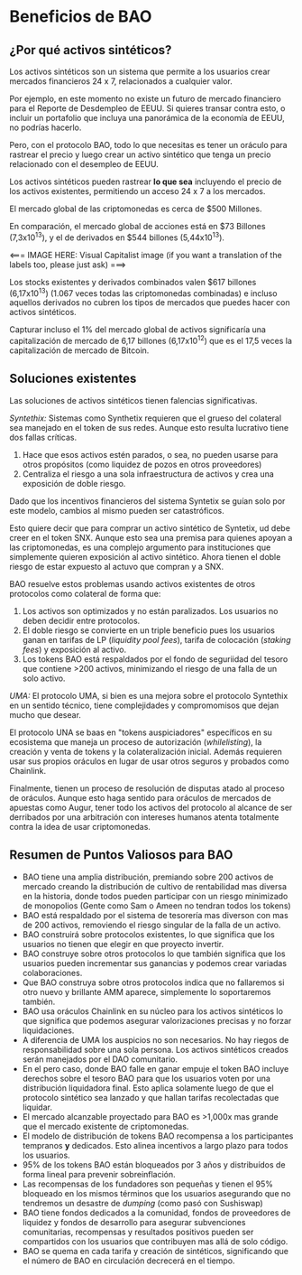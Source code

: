 # Beneficios de BAO

## ¿Por qué activos sintéticos?

Los activos sintéticos son un sistema que permite a los usuarios crear mercados financieros 24 x 7, relacionados a cualquier valor.

Por ejemplo, en este momento no existe un futuro de mercado financiero para el Reporte de Desdempleo de EEUU. Si quieres transar contra esto, o incluir un portafolio que incluya una panorámica de la economía de EEUU, no podrías hacerlo.

Pero, con el protocolo BAO, todo lo que necesitas es tener un oráculo para rastrear el precio y luego crear un activo sintético que tenga un precio relacionado con el desempleo de EEUU.

Los activos sintéticos pueden rastrear **lo que sea** incluyendo el precio de los activos existentes, permitiendo un acceso 24 x 7 a los mercados.

El mercado global de las criptomonedas es cerca de $500 Millones.

En comparación, el mercado global de acciones está en $73 Billones (7,3x10<sup>13</sup>), y el de derivados en $544 billones (5,44x10<sup>13</sup>).

<=== IMAGE HERE: Visual Capitalist image (if you want a translation of the labels too, please just ask) ===>

Los stocks existentes y derivados combinados valen $617 billones (6,17x10<sup>13</sup>) (1.067 veces todas las criptomonedas combinadas) e incluso aquellos derivados no cubren los tipos de mercados que puedes hacer con activos sintéticos.

Capturar incluso el 1% del mercado global de activos significaría una capitalización de mercado de 6,17 billones (6,17x10<sup>12</sup>) que es el 17,5 veces la capitalización de mercado de Bitcoin.

## Soluciones existentes

Las soluciones de activos sintéticos tienen falencias significativas.

_Syntethix:_
Sistemas como Synthetix requieren que el grueso del colateral sea manejado en el token de sus redes. Aunque esto resulta lucrativo tiene dos fallas críticas.

1. Hace que esos activos estén parados, o sea, no pueden usarse para otros propósitos (como liquidez de pozos en otros proveedores)
2. Centraliza el riesgo a una sola infraestructura de activos y crea una exposición de doble riesgo.

Dado que los incentivos financieros del sistema Syntetix se guían solo por este modelo, cambios al mismo pueden ser catastróficos.

Esto quiere decir que para comprar un activo sintético de Syntetix, ud debe creer en el token SNX. Aunque esto sea una premisa para quienes apoyan a las criptomonedas, es una complejo argumento para instituciones que simplemente quieren exposición al activo sintético. Ahora tienen el doble riesgo de estar expuesto al actuvo que compran y a SNX.

BAO resuelve estos problemas usando activos existentes de otros protocolos como colateral de forma que:

1. Los activos son optimizados y no están paralizados. Los usuarios no deben decidir entre protocolos.
2. El doble riesgo se convierte en un triple beneficio pues los usuarios ganan en tarifas de LP (_liquidity pool fees_), tarifa de colocación (_staking fees_) y exposición al activo.
3. Los tokens BAO está respaldados por el fondo de seguriidad del tesoro que contiene &gt;200 activos, minimizando el riesgo de una falla de un solo activo.

_UMA:_
El protocolo UMA, si bien es una mejora sobre el protocolo Syntethix en un sentido técnico, tiene complejidades y compromomisos que dejan mucho que desear.

El protocolo UNA se baas en "tokens auspiciadores" específicos en su ecosistema que maneja un proceso de autorización (_whilelisting_), la creación y venta de tokens y la colateralización inicial. Además requieren usar sus propios oráculos en lugar de usar otros seguros y probados como Chainlink.

Finalmente, tienen un proceso de resolución de disputas atado al proceso de oráculos. Aunque esto haga sentido para oráculos de mercados de apuestas como Augur, tener todo los activos del protocolo al alcance de ser derribados por una arbitración con intereses humanos atenta totalmente contra la idea de usar criptomonedas.

## Resumen de Puntos Valiosos para BAO

* BAO tiene una amplia distribución, premiando sobre 200 activos de mercado creando la distribución de cultivo de rentabilidad mas diversa en la historia, donde todos pueden participar con un riesgo minimizado de monopolios (Gente como Sam o Ameen no tendran todos los tokens)
* BAO está respaldado por el sistema de tesorería mas diverson con mas de 200 activos, removiendo el riesgo singular de la falla de un activo.
* BAO construirá sobre protocolos existentes, lo que significa que los usuarios no tienen que elegir en que proyecto invertir.
* BAO construye sobre otros protocolos lo que también significa que los usuarios pueden incrementar sus ganancias y podemos crear variadas colaboraciones.
* Que BAO construya sobre otros protocolos indica que no fallaremos si otro nuevo y brillante AMM aparece, simplemente lo soportaremos también.
* BAO usa oráculos Chainlink en su núcleo para los activos sintéticos lo que significa que podemos asegurar valorizaciones precisas y no forzar liquidaciones.
* A diferencia de UMA los auspicios no son necesarios. No hay riegos de responsabilidad sobre una sola persona. Los activos sintéticos creados serán manejados por el DAO comunitario.
* En el pero caso, donde BAO falle en ganar empuje el token BAO incluye derechos sobre el tesoro BAO para que los usuarios voten por una distribución liquidadora final. Esto aplica solamente luego de que el protocolo sintético sea lanzado y que hallan tarifas recolectadas que liquidar.
* El mercado alcanzable proyectado para BAO es &gt;1,000x mas grande que el mercado existente de criptomonedas.
* El modelo de distribución de tokens BAO recompensa a los participantes tempranos **y** dedicados. Esto alinea incentivos a largo plazo para todos los usuarios.
* 95% de los tokens BAO están bloqueados por 3 años y distribuídos de forma lineal para prevenir sobreinflación.
* Las recompensas de los fundadores son pequeñas y tienen el 95% bloqueado en los mismos términos que los usuarios asegurando que no tendremos un desastre de _dumping_ (como pasó con Sushiswap)
* BAO tiene fondos dedicados a la comunidad, fondos de proveedores de liquidez y fondos de desarrollo para asegurar subvenciones comunitarias, recompensas y  resultados positivos pueden ser compartidos con los usuarios que contribuyen mas allá de solo código.
* BAO se quema en cada tarifa y creación de sintéticos, significando que el número de BAO en circulación decrecerá en el tiempo.
